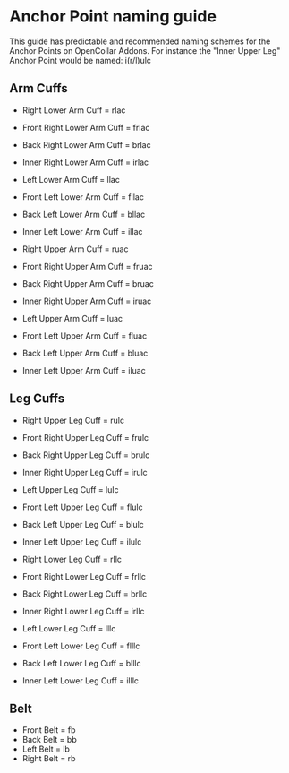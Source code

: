 # Anchor Point naming guide

This guide has predictable and recommended naming schemes for the Anchor Points on OpenCollar Addons. For instance the "Inner Upper Leg" Anchor Point would be named: i(r/l)ulc

## Arm Cuffs

* Right Lower Arm Cuff = rlac
* Front Right Lower Arm Cuff = frlac
* Back Right Lower Arm Cuff = brlac
* Inner Right Lower Arm Cuff = irlac


* Left Lower Arm Cuff = llac
* Front Left Lower Arm Cuff = fllac
* Back Left Lower Arm Cuff = bllac
* Inner Left Lower Arm Cuff = illac


* Right Upper Arm Cuff = ruac
* Front Right Upper Arm Cuff = fruac
* Back Right Upper Arm Cuff = bruac
* Inner Right Upper Arm Cuff = iruac


* Left Upper Arm Cuff = luac
* Front Left Upper Arm Cuff = fluac
* Back Left Upper Arm Cuff = bluac
* Inner Left Upper Arm Cuff = iluac

## Leg Cuffs

* Right Upper Leg Cuff = rulc
* Front Right Upper Leg Cuff = frulc
* Back Right Upper Leg Cuff = brulc
* Inner Right Upper Leg Cuff = irulc


* Left Upper Leg Cuff = lulc
* Front Left Upper Leg Cuff = flulc
* Back Left Upper Leg Cuff = blulc
* Inner Left Upper Leg Cuff = ilulc


* Right Lower Leg Cuff = rllc
* Front Right Lower Leg Cuff = frllc
* Back Right Lower Leg Cuff = brllc
* Inner Right Lower Leg Cuff = irllc


* Left Lower Leg Cuff = lllc
* Front Left Lower Leg Cuff = flllc
* Back Left Lower Leg Cuff = blllc
* Inner Left Lower Leg Cuff = illlc

## Belt

* Front Belt = fb
* Back Belt = bb
* Left Belt = lb
* Right Belt = rb
